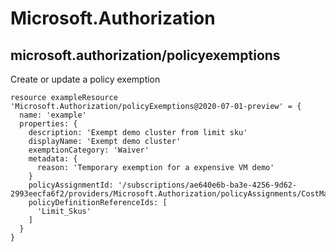 # Microsoft.Authorization

## microsoft.authorization/policyexemptions

Create or update a policy exemption
```bicep
resource exampleResource 'Microsoft.Authorization/policyExemptions@2020-07-01-preview' = {
  name: 'example'
  properties: {
    description: 'Exempt demo cluster from limit sku'
    displayName: 'Exempt demo cluster'
    exemptionCategory: 'Waiver'
    metadata: {
      reason: 'Temporary exemption for a expensive VM demo'
    }
    policyAssignmentId: '/subscriptions/ae640e6b-ba3e-4256-9d62-2993eecfa6f2/providers/Microsoft.Authorization/policyAssignments/CostManagement'
    policyDefinitionReferenceIds: [
      'Limit_Skus'
    ]
  }
}
```
